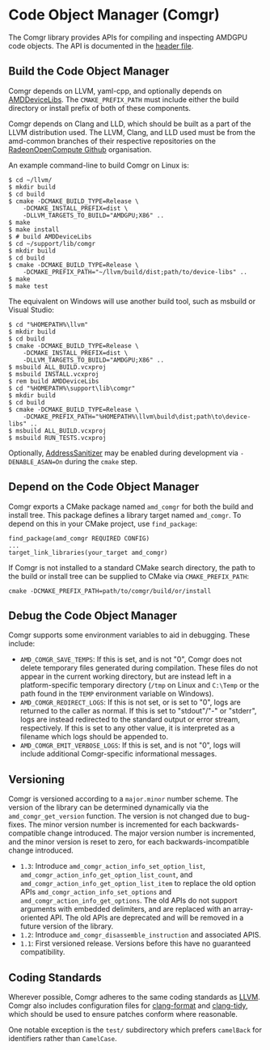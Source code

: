 Code Object Manager (Comgr)
===========================

The Comgr library provides APIs for compiling and inspecting AMDGPU code
objects. The API is documented in the [header file](include/amd_comgr.h).

Build the Code Object Manager
-----------------------------

Comgr depends on LLVM, yaml-cpp, and optionally depends on
[AMDDeviceLibs](https://github.com/RadeonOpenCompute/ROCm-Device-Libs). The
`CMAKE_PREFIX_PATH` must include either the build directory or install prefix
of both of these components.

Comgr depends on Clang and LLD, which should be built as a part of the LLVM
distribution used. The LLVM, Clang, and LLD used must be from the amd-common
branches of their respective repositories on the [RadeonOpenCompute
Github](https://github.com/RadeonOpenCompute) organisation.

An example command-line to build Comgr on Linux is:

    $ cd ~/llvm/
    $ mkdir build
    $ cd build
    $ cmake -DCMAKE_BUILD_TYPE=Release \
        -DCMAKE_INSTALL_PREFIX=dist \
        -DLLVM_TARGETS_TO_BUILD="AMDGPU;X86" ..
    $ make
    $ make install
    $ # build AMDDeviceLibs
    $ cd ~/support/lib/comgr
    $ mkdir build
    $ cd build
    $ cmake -DCMAKE_BUILD_TYPE=Release \
        -DCMAKE_PREFIX_PATH="~/llvm/build/dist;path/to/device-libs" ..
    $ make
    $ make test

The equivalent on Windows will use another build tool, such as msbuild or
Visual Studio:

    $ cd "%HOMEPATH%\llvm"
    $ mkdir build
    $ cd build
    $ cmake -DCMAKE_BUILD_TYPE=Release \
        -DCMAKE_INSTALL_PREFIX=dist \
        -DLLVM_TARGETS_TO_BUILD="AMDGPU;X86" ..
    $ msbuild ALL_BUILD.vcxproj
    $ msbuild INSTALL.vcxproj
    $ rem build AMDDeviceLibs
    $ cd "%HOMEPATH%\support\lib\comgr"
    $ mkdir build
    $ cd build
    $ cmake -DCMAKE_BUILD_TYPE=Release \
        -DCMAKE_PREFIX_PATH="%HOMEPATH%\llvm\build\dist;path\to\device-libs" ..
    $ msbuild ALL_BUILD.vcxproj
    $ msbuild RUN_TESTS.vcxproj

Optionally,
[AddressSanitizer](https://github.com/google/sanitizers/wiki/AddressSanitizer)
may be enabled during development via `-DENABLE_ASAN=On` during the `cmake`
step.

Depend on the Code Object Manager
---------------------------------

Comgr exports a CMake package named `amd_comgr` for both the build and install
tree. This package defines a library target named `amd_comgr`. To depend on
this in your CMake project, use `find_package`:

    find_package(amd_comgr REQUIRED CONFIG)
    ...
    target_link_libraries(your_target amd_comgr)

If Comgr is not installed to a standard CMake search directory, the path to the
build or install tree can be supplied to CMake via `CMAKE_PREFIX_PATH`:

    cmake -DCMAKE_PREFIX_PATH=path/to/comgr/build/or/install

Debug the Code Object Manager
-----------------------------

Comgr supports some environment variables to aid in debugging. These include:

* `AMD_COMGR_SAVE_TEMPS`: If this is set, and is not "0", Comgr does not delete
  temporary files generated during compilation. These files do not appear in
  the current working directory, but are instead left in a platform-specific
  temporary directory (`/tmp` on Linux and `C:\Temp` or the path found in the
  `TEMP` environment variable on Windows).
* `AMD_COMGR_REDIRECT_LOGS`: If this is not set, or is set to "0", logs are
  returned to the caller as normal. If this is set to "stdout"/"-" or "stderr",
  logs are instead redirected to the standard output or error stream,
  respectively. If this is set to any other value, it is interpreted as a
  filename which logs should be appended to.
* `AMD_COMGR_EMIT_VERBOSE_LOGS`: If this is set, and is not "0", logs will
  include additional Comgr-specific informational messages.

Versioning
----------

Comgr is versioned according to a `major.minor` number scheme. The version of
the library can be determined dynamically via the `amd_comgr_get_version`
function. The version is not changed due to bug-fixes. The minor version number
is incremented for each backwards-compatible change introduced. The major
version number is incremented, and the minor version is reset to zero, for each
backwards-incompatible change introduced.

* `1.3`: Introduce `amd_comgr_action_info_set_option_list`,
  `amd_comgr_action_info_get_option_list_count`, and
  `amd_comgr_action_info_get_option_list_item` to replace the old option APIs
  `amd_comgr_action_info_set_options` and `amd_comgr_action_info_get_options`.
  The old APIs do not support arguments with embedded delimiters, and are
  replaced with an array-oriented API. The old APIs are deprecated and will be
  removed in a future version of the library.
* `1.2`: Introduce `amd_comgr_disassemble_instruction` and associated APIS.
* `1.1`: First versioned release. Versions before this have no guaranteed
  compatibility.

Coding Standards
----------------

Wherever possible, Comgr adheres to the same coding standards as
[LLVM](https://llvm.org/docs/CodingStandards.html). Comgr also includes
configuration files for
[clang-format](https://clang.llvm.org/docs/ClangFormat.html) and
[clang-tidy](https://clang.llvm.org/extra/clang-tidy/), which should be used to
ensure patches conform where reasonable.

One notable exception is the `test/` subdirectory which prefers `camelBack` for
identifiers rather than `CamelCase`.
